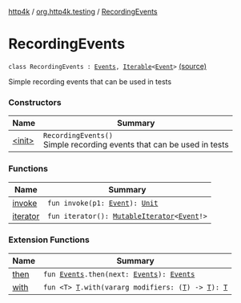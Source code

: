 [http4k](../../index.md) / [org.http4k.testing](../index.md) / [RecordingEvents](./index.md)

# RecordingEvents

`class RecordingEvents : `[`Events`](../../org.http4k.events/-events.md)`, `[`Iterable`](https://kotlinlang.org/api/latest/jvm/stdlib/kotlin.collections/-iterable/index.html)`<`[`Event`](../../org.http4k.events/-event/index.md)`>` [(source)](https://github.com/http4k/http4k/blob/master/http4k-core/src/main/kotlin/org/http4k/testing/RecordingEvents.kt#L10)

Simple recording events that can be used in tests

### Constructors

| Name | Summary |
|---|---|
| [&lt;init&gt;](-init-.md) | `RecordingEvents()`<br>Simple recording events that can be used in tests |

### Functions

| Name | Summary |
|---|---|
| [invoke](invoke.md) | `fun invoke(p1: `[`Event`](../../org.http4k.events/-event/index.md)`): `[`Unit`](https://kotlinlang.org/api/latest/jvm/stdlib/kotlin/-unit/index.html) |
| [iterator](iterator.md) | `fun iterator(): `[`MutableIterator`](https://kotlinlang.org/api/latest/jvm/stdlib/kotlin.collections/-mutable-iterator/index.html)`<`[`Event`](../../org.http4k.events/-event/index.md)`!>` |

### Extension Functions

| Name | Summary |
|---|---|
| [then](../../org.http4k.events/kotlin.-function1/then.md) | `fun `[`Events`](../../org.http4k.events/-events.md)`.then(next: `[`Events`](../../org.http4k.events/-events.md)`): `[`Events`](../../org.http4k.events/-events.md) |
| [with](../../org.http4k.core/with.md) | `fun <T> `[`T`](../../org.http4k.core/with.md#T)`.with(vararg modifiers: (`[`T`](../../org.http4k.core/with.md#T)`) -> `[`T`](../../org.http4k.core/with.md#T)`): `[`T`](../../org.http4k.core/with.md#T) |
